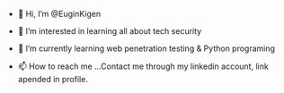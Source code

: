- 👋 Hi, I’m @EuginKigen
- 👀 I’m interested in learning all about tech security
- 🌱 I’m currently learning web penetration testing & Python programing
 
- 📫 How to reach me ...Contact me through my linkedin account, link apended in profile.

<!---
EuginKigen/EuginKigen is a ✨ special ✨ repository because its `README.md` (this file) appears on your GitHub profile.
You can click the Preview link to take a look at your changes.
--->
